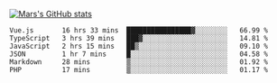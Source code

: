 [![Mars's GitHub stats](https://github-readme-stats.vercel.app/api?username=unbrain)](https://github.com/unbrain/github-readme-stats)

<!--START_SECTION:waka-->

```text
Vue.js       16 hrs 33 mins  ████████████████▓░░░░░░░░   66.99 %
TypeScript   3 hrs 39 mins   ███▓░░░░░░░░░░░░░░░░░░░░░   14.81 %
JavaScript   2 hrs 15 mins   ██▒░░░░░░░░░░░░░░░░░░░░░░   09.10 %
JSON         1 hr 7 mins     █░░░░░░░░░░░░░░░░░░░░░░░░   04.58 %
Markdown     28 mins         ▒░░░░░░░░░░░░░░░░░░░░░░░░   01.92 %
PHP          17 mins         ▒░░░░░░░░░░░░░░░░░░░░░░░░   01.17 %
```

<!--END_SECTION:waka-->
